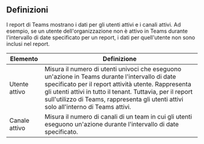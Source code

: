 ## <a name="definitions"></a>Definizioni

I report di Teams mostrano i dati per gli utenti attivi e i canali attivi. Ad esempio, se un utente dell'organizzazione non è attivo in Teams durante l'intervallo di date specificato per un report, i dati per quell'utente non sono inclusi nel report.

|Elemento  |Definizione  |
|---------|---------|
|Utente attivo     |Misura il numero di utenti univoci che eseguono un'azione in Teams durante l'intervallo di date specificato per il report attività utente. Rappresenta gli utenti attivi in tutto il tenant. Tuttavia, per il report sull'utilizzo di Teams, rappresenta gli utenti attivi solo all'interno di Teams attivi.    |
|Canale attivo    |Misura il numero di canali di un team in cui gli utenti eseguono un'azione durante l'intervallo di date specificato.           |
